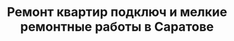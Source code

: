 ---
# You don't need to edit this file, it's empty on purpose.
# Edit theme's home layout instead if you wanna make some changes
# See: https://jekyllrb.com/docs/themes/#overriding-theme-defaults
layout: home
title: Ремонт квартир подключ и мелкие ремонтные работы в Саратове
linkname: Главная
description: Строительная бригада предлагает услуги по ремонту подключ вашей квартиры в Саратове и Энгельсе. Делаем ремонт быстро и качественно.
keywords: Ремон квартир под ключ, ремонт квартир под, ремонт квартир ключ, ремонт квартир саратов, ремонт, ремонт кухни, ремонт комнаты.
tags: [Ремон квартир под ключ,ремонт квартир под,ремонт квартир ключ,ремонт квартир саратов,ремонт,ремонт кухни,ремонт комнаты]
icon: fa-home
order: 1
yandex_site_verification: d181d6fd790721fe
---